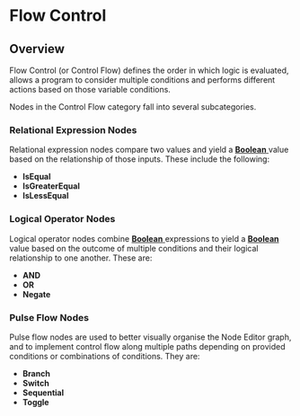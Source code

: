 # Flow Control

## Overview

Flow Control \(or Control Flow\) defines the order in which logic is evaluated, allows a program to consider multiple conditions and performs different actions based on those variable conditions.

Nodes in the Control Flow category fall into several subcategories.

### Relational Expression Nodes

Relational expression nodes compare two values and yield a [**Boolean** ](../../data-types/bool.md)value based on the relationship of those inputs. These include the following:

* **IsEqual**
* **IsGreaterEqual**
* **IsLessEqual**

### Logical Operator Nodes

Logical operator nodes combine [**Boolean** ](../../data-types/bool.md)expressions to yield a [**Boolean**](../../data-types/bool.md) value based on the outcome of multiple conditions and their logical relationship to one another. These are:

* **AND**
* **OR**
* **Negate**

### Pulse Flow Nodes

Pulse flow nodes are used to better visually organise the Node Editor graph, and to implement control flow along multiple paths depending on provided conditions or combinations of conditions. They are:

* **Branch**
* **Switch**
* **Sequential**
* **Toggle**


